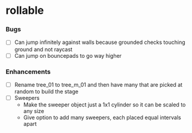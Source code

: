 # rollable

### Bugs

- [ ] Can jump infinitely against walls because grounded checks touching ground and not raycast
- [ ] Can jump on bouncepads to go way higher

### Enhancements

- [ ] Rename tree_01 to tree_m_01 and then have many that are picked at random to build the stage
- [ ] Sweepers
  - Make the sweeper object just a 1x1 cylinder so it can be scaled to any size
  - Give option to add many sweepers, each placed equal intervals apart
